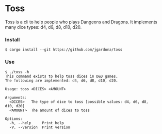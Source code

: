 # Toss
Toss is a cli to help people who plays Dangeons and Dragons. It implements many dice types: d4, d6, d8, d10, d20.

### Install

```
$ cargo install --git https://github.com/jgardona/toss
```

### Use

```
$ ./toss -h
This command exists to help toss dices in D&D games.
The following are implemented: d4, d6, d8, d10, d20.

Usage: toss <DICES> <AMOUNT>

Arguments:
  <DICES>   The type of dice to toss [possible values: d4, d6, d8, d10, d20]
  <AMOUNT>  The amount of dices to toss

Options:
  -h, --help     Print help
  -V, --version  Print version

```